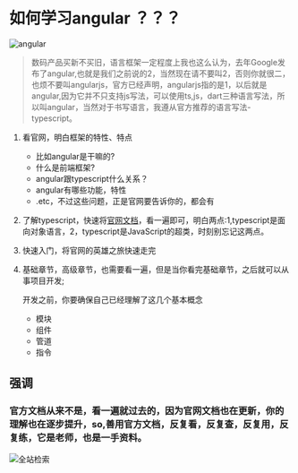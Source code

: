 # 如何学习angular ？？？

![angular](http://or0g12e5e.bkt.clouddn.com/blog/2017-10-23-angular.png)

> 数码产品买新不买旧，语言框架一定程度上我也这么认为，去年Google发布了angular,也就是我们之前说的2，当然现在请不要叫2，否则你就很二，也烦不要叫angularjs，官方已经声明，angularjs指的是1，以后就是angular,因为它并不只支持js写法，可以使用ts,js，dart三种语言写法，所以叫angular，当然对于书写语言，我遵从官方推荐的语言写法-typescript。

1. 看官网，明白框架的特性、特点
	- 比如angular是干嘛的?
	- 什么是前端框架?
	- angular跟typescript什么关系？
	- angular有哪些功能，特性
	- .etc，不过这些问题，正是官网要告诉你的，都会有
2. 了解typescript，快速将[官网文档](https://www.tslang.cn/docs/handbook/basic-types.html)，看一遍即可，明白两点:1,typescript是面向对象语言，2，typescript是JavaScript的超类，时刻别忘记这两点。
3. 快速入门，将官网的英雄之旅快速走完
4. 基础章节，高级章节，也需要看一遍，但是当你看完基础章节，之后就可以从事项目开发;

	开发之前，你要确保自己已经理解了这几个基本概念
	- 模块
	- 组件
	- 管道
	- 指令

## 强调

### 官方文档从来不是，看一遍就过去的，因为官网文档也在更新，你的理解也在逐步提升，so,善用官方文档，反复看，反复查，反复用，反复练，它是老师，也是一手资料。

![全站检索](http://or0g12e5e.bkt.clouddn.com/blog/2017-10-23-Untitled.gif)
